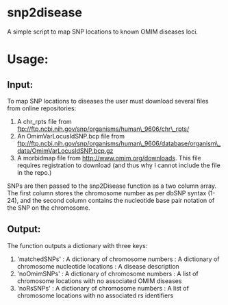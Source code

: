 snp2disease
===========

A simple script to map SNP locations to known OMIM diseases loci.

Usage:
======
Input:
------

To map SNP locations to diseases the user must download several files from online repositories:

1. A chr\_rpts file from ftp://ftp.ncbi.nih.gov/snp/organisms/human\_9606/chr\_rpts/
2. An OmimVarLocusIdSNP.bcp file from ftp://ftp.ncbi.nih.gov/snp/organisms/human\_9606/database/organism\_data/OmimVarLocusIdSNP.bcp.gz
3. A morbidmap file from http://www.omim.org/downloads. This file requires registration to download (and thus why I cannot include the file in the repo.)

SNPs are then passed to the snp2Disease function as a two column array. The first column stores the chromosome number as per dbSNP syntax (1-24), and the second column contains the nucleotide base pair notation of the SNP on the chromosome.


Output:
-------
The function outputs a dictionary with three keys:

1. 'matchedSNPs' : A dictionary of chromosome numbers : A dictionary of chromosome nucleotide locations : A disease description
2. 'noOmimSNPs' : A dictionary of chromosome numbers : A list of chromosome locations with no associated OMIM diseases
3. 'noRsSNPs' : A dictionary of chromosome numbers : A list of chromosome locations with no associated rs identifiers

